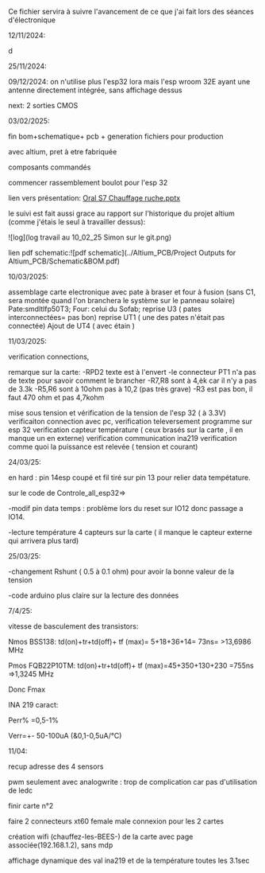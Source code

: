 Ce fichier servira à suivre l'avancement de ce que j'ai fait lors des séances d'électronique

12/11/2024:

d

25/11/2024:

09/12/2024: on n'utilise plus l'esp32 lora mais l'esp wroom 32E ayant une antenne directement intégrée, sans affichage dessus

next: 2 sorties CMOS

03/02/2025:

fin bom+schematique+ pcb + generation fichiers pour production

avec altium, pret à etre fabriquée

composants commandés

commencer rassemblement boulot pour l'esp 32

lien vers présentation: [Oral S7 Chauffage ruche.pptx](https://unice-my.sharepoint.com/:p:/g/personal/melilla_caillot_etu_unice_fr/EexJpyUrVStCtURrQXf4pCQBGJ_DhOEJgqGgKRXciLH0BQ?e=O4ab3Y)

le suivi est fait aussi grace au rapport sur l'historique du projet altium (comme j'étais le seul à travailler dessus):

![log](log travail au 10_02_25 Simon sur le git.png)

lien pdf schematic:![pdf schematic](../Altium_PCB/Project Outputs for Altium_PCB/Schematic&BOM.pdf)

10/03/2025:

assemblage carte electronique avec pate à braser et four à fusion (sans C1, sera montée quand l'on branchera le système sur le panneau solaire)
Pate:smdltlfp50T3; Four: celui du Sofab;
reprise U3 ( pates interconnectées= pas bon)
reprise UT1 ( une des pates n'était pas connectée)
Ajout de UT4 ( avec étain )

11/03/2025:

verification connections,

remarque sur la carte:
-RPD2 texte est à l'envert
-le connecteur PT1 n'a pas de texte pour savoir comment le brancher
-R7,R8 sont à 4,èk car il n'y a pas de 3.3k
-R5,R6 sont à 10ohm pas à 10,2 (pas très grave)
-R3 est pas bon, il faut 470 ohm et pas 4,7kohm

mise sous tension et vérification de la tension de l'esp 32 ( à 3.3V)
verificaiton connection avec pc,
verification televersement programme sur esp 32
verification capteur température ( ceux brasés sur la carte , il en manque un en externe)
verification communication ina219
verification comme quoi la puissance est relevée ( tension et courant)

24/03/25:

en hard : pin 14esp coupé et fil tiré sur pin 13 pour relier data tempétature.

sur le code de Controle_all_esp32=>

-modif pin data temps : problème lors du reset sur IO12 donc passage a IO14.

-lecture température 4 capteurs sur la carte ( il manque le capteur externe qui arrivera plus tard)

25/03/25:

-changement Rshunt ( 0.5 à 0.1 ohm) pour avoir la bonne valeur de la tension

-code arduino plus claire sur la lecture des données

7/4/25:

vitesse de basculement des transistors:

Nmos BSS138: td(on)+tr+td(off)+ tf  (max)= 5+18+36+14= 73ns= >13,6986 MHz

Pmos FQB22P10TM: td(on)+tr+td(off)+ tf  (max)=45+350+130+230 =755ns =>1,3245 MHz

Donc Fmax

INA 219 caract:

Perr% =0,5-1%

Verr=+- 50-100uA (&0,1-0,5uA/°C)

11/04:

recup adresse des 4 sensors

pwm seulement avec analogwrite : trop de complication car pas d'utilisation de ledc

finir carte n°2

faire 2 connecteurs xt60 female male connexion pour les 2 cartes

création wifi (chauffez-les-BEES-) de la carte avec page associée(192.168.1.2), sans mdp

affichage dynamique des val ina219 et de la température toutes les 3.1sec
